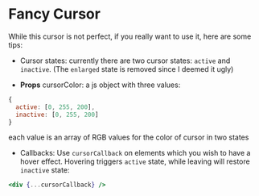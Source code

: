Fancy Cursor
==============================================

While this cursor is not perfect, if you really want to use it, here are some tips:

* Cursor states:
currently there are two cursor states: `active` and `inactive`. (The `enlarged` state is removed since I deemed it ugly)

* **Props**
cursorColor: a js object with three values:
```javascript
{
  active: [0, 255, 200],
  inactive: [0, 255, 200]
}
```
each value is an array of RGB values for the color of cursor in two states

* Callbacks:
Use `cursorCallback` on elements which you wish to have a hover effect. Hovering triggers `active` state, while leaving will restore `inactive` state:
```jsx
<div {...cursorCallback} />
```
